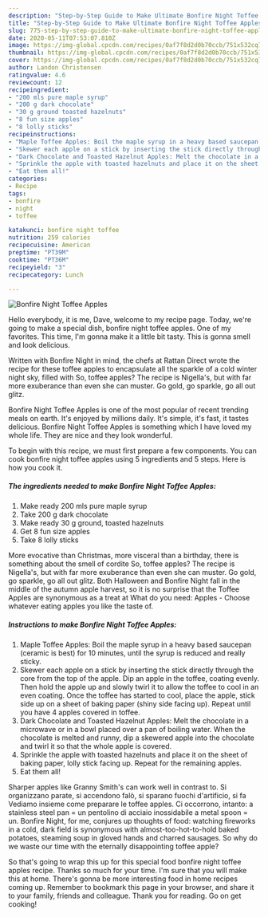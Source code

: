 ```yaml
---
description: "Step-by-Step Guide to Make Ultimate Bonfire Night Toffee Apples"
title: "Step-by-Step Guide to Make Ultimate Bonfire Night Toffee Apples"
slug: 775-step-by-step-guide-to-make-ultimate-bonfire-night-toffee-apples
date: 2020-05-11T07:53:07.810Z
image: https://img-global.cpcdn.com/recipes/0af7f8d2d0b70ccb/751x532cq70/bonfire-night-toffee-apples-recipe-main-photo.jpg
thumbnail: https://img-global.cpcdn.com/recipes/0af7f8d2d0b70ccb/751x532cq70/bonfire-night-toffee-apples-recipe-main-photo.jpg
cover: https://img-global.cpcdn.com/recipes/0af7f8d2d0b70ccb/751x532cq70/bonfire-night-toffee-apples-recipe-main-photo.jpg
author: Landon Christensen
ratingvalue: 4.6
reviewcount: 12
recipeingredient:
- "200 mls pure maple syrup"
- "200 g dark chocolate"
- "30 g ground toasted hazelnuts"
- "8 fun size apples"
- "8 lolly sticks"
recipeinstructions:
- "Maple Toffee Apples: Boil the maple syrup in a heavy based saucepan (ceramic is best) for 10 minutes, until the syrup is reduced and really sticky."
- "Skewer each apple on a stick by inserting the stick directly through the core from the top of the apple. Dip an apple in the toffee, coating evenly. Then hold the apple up and slowly twirl it to allow the toffee to cool in an even coating. Once the toffee has started to cool, place the apple, stick side up on a sheet of baking paper (shiny side facing up). Repeat until you have 4 apples covered in toffee."
- "Dark Chocolate and Toasted Hazelnut Apples: Melt the chocolate in a microwave or in a bowl placed over a pan of boiling water. When the chocolate is melted and runny, dip a skewered apple into the chocolate and twirl it so that the whole apple is covered."
- "Sprinkle the apple with toasted hazelnuts and place it on the sheet of baking paper, lolly stick facing up. Repeat for the remaining apples."
- "Eat them all!"
categories:
- Recipe
tags:
- bonfire
- night
- toffee

katakunci: bonfire night toffee 
nutrition: 259 calories
recipecuisine: American
preptime: "PT39M"
cooktime: "PT36M"
recipeyield: "3"
recipecategory: Lunch

---
```



![Bonfire Night Toffee Apples](https://img-global.cpcdn.com/recipes/0af7f8d2d0b70ccb/751x532cq70/bonfire-night-toffee-apples-recipe-main-photo.jpg)

Hello everybody, it is me, Dave, welcome to my recipe page. Today, we're going to make a special dish, bonfire night toffee apples. One of my favorites. This time, I'm gonna make it a little bit tasty. This is gonna smell and look delicious.

Written with Bonfire Night in mind, the chefs at Rattan Direct wrote the recipe for these toffee apples to encapsulate all the sparkle of a cold winter night sky, filled with So, toffee apples? The recipe is Nigella&#39;s, but with far more exuberance than even she can muster. Go gold, go sparkle, go all out glitz.

Bonfire Night Toffee Apples is one of the most popular of recent trending meals on earth. It's enjoyed by millions daily. It's simple, it's fast, it tastes delicious. Bonfire Night Toffee Apples is something which I have loved my whole life. They are nice and they look wonderful.


To begin with this recipe, we must first prepare a few components. You can cook bonfire night toffee apples using 5 ingredients and 5 steps. Here is how you cook it.

<!--inarticleads1-->

##### The ingredients needed to make Bonfire Night Toffee Apples:

1. Make ready 200 mls pure maple syrup
1. Take 200 g dark chocolate
1. Make ready 30 g ground, toasted hazelnuts
1. Get 8 fun size apples
1. Take 8 lolly sticks


More evocative than Christmas, more visceral than a birthday, there is something about the smell of cordite So, toffee apples? The recipe is Nigella&#39;s, but with far more exuberance than even she can muster. Go gold, go sparkle, go all out glitz. Both Halloween and Bonfire Night fall in the middle of the autumn apple harvest, so it is no surprise that the Toffee Apples are synonymous as a treat at What do you need: Apples - Choose whatever eating apples you like the taste of. 

<!--inarticleads2-->

##### Instructions to make Bonfire Night Toffee Apples:

1. Maple Toffee Apples: Boil the maple syrup in a heavy based saucepan (ceramic is best) for 10 minutes, until the syrup is reduced and really sticky.
1. Skewer each apple on a stick by inserting the stick directly through the core from the top of the apple. Dip an apple in the toffee, coating evenly. Then hold the apple up and slowly twirl it to allow the toffee to cool in an even coating. Once the toffee has started to cool, place the apple, stick side up on a sheet of baking paper (shiny side facing up). Repeat until you have 4 apples covered in toffee.
1. Dark Chocolate and Toasted Hazelnut Apples: Melt the chocolate in a microwave or in a bowl placed over a pan of boiling water. When the chocolate is melted and runny, dip a skewered apple into the chocolate and twirl it so that the whole apple is covered.
1. Sprinkle the apple with toasted hazelnuts and place it on the sheet of baking paper, lolly stick facing up. Repeat for the remaining apples.
1. Eat them all!


Sharper apples like Granny Smith&#39;s can work well in contrast to. Si organizzano parate, si accendono falò, si sparano fuochi d&#39;artificio, si fa Vediamo insieme come preparare le toffee apples. Ci occorrono, intanto: a stainless steel pan = un pentolino di acciaio inossidabile a metal spoon = un. Bonfire Night, for me, conjures up thoughts of food: watching fireworks in a cold, dark field is synonymous with almost-too-hot-to-hold baked potatoes, steaming soup in gloved hands and charred sausages. So why do we waste our time with the eternally disappointing toffee apple? 

So that's going to wrap this up for this special food bonfire night toffee apples recipe. Thanks so much for your time. I'm sure that you will make this at home. There's gonna be more interesting food in home recipes coming up. Remember to bookmark this page in your browser, and share it to your family, friends and colleague. Thank you for reading. Go on get cooking!
